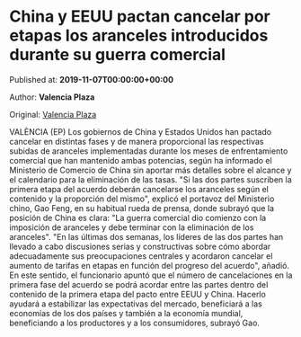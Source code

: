 
# China y EEUU pactan cancelar por etapas los aranceles introducidos durante su guerra comercial

Published at: **2019-11-07T00:00:00+00:00**

Author: **Valencia Plaza**

Original: [Valencia Plaza](https://valenciaplaza.com/china-y-eeuu-pactan-cancelar-por-etapas-los-aranceles-introducidos-durante-su-guerra-comercial)

VALÈNCIA (EP) Los gobiernos de China y Estados Unidos han pactado cancelar en distintas fases y de manera proporcional las respectivas subidas de aranceles implementadas durante los meses de enfrentamiento comercial que han mantenido ambas potencias, según ha informado el Ministerio de Comercio de China sin aportar más detalles sobre el alcance y el calendario para la eliminación de las tasas.
"Si las dos partes suscriben la primera etapa del acuerdo deberán cancelarse los aranceles según el contenido y la proporción del mismo", explicó el portavoz del Ministerio chino, Gao Feng, en su habitual rueda de prensa, donde subrayó que la posición de China es clara: "La guerra comercial dio comienzo con la imposición de aranceles y debe terminar con la eliminación de los aranceles".
"En las últimas dos semanas, los líderes de las dos partes han llevado a cabo discusiones serias y constructivas sobre cómo abordar adecuadamente sus preocupaciones centrales y acordaron cancelar el aumento de tarifas en etapas en función del progreso del acuerdo", añadió.
En este sentido, el funcionario apuntó que el número de cancelaciones en la primera fase del acuerdo se podrá acordar entre las partes dentro del contenido de la primera etapa del pacto entre EEUU y China.
Hacerlo ayudará a estabilizar las expectativas del mercado, beneficiará a las economías de los dos países y también a la economía mundial, beneficiando a los productores y a los consumidores, subrayó Gao.

